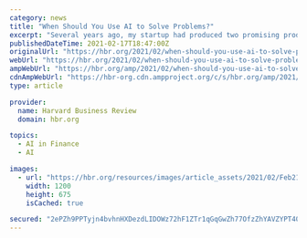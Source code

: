 ```yaml
---
category: news
title: "When Should You Use AI to Solve Problems?"
excerpt: "Several years ago, my startup had produced two promising products: a sales AI and a fintech AI solution for operations. We used AI to run forecasting scenarios based on the assessments of the ..."
publishedDateTime: 2021-02-17T18:47:00Z
originalUrl: "https://hbr.org/2021/02/when-should-you-use-ai-to-solve-problems"
webUrl: "https://hbr.org/2021/02/when-should-you-use-ai-to-solve-problems"
ampWebUrl: "https://hbr.org/amp/2021/02/when-should-you-use-ai-to-solve-problems"
cdnAmpWebUrl: "https://hbr-org.cdn.ampproject.org/c/s/hbr.org/amp/2021/02/when-should-you-use-ai-to-solve-problems"
type: article

provider:
  name: Harvard Business Review
  domain: hbr.org

topics:
  - AI in Finance
  - AI

images:
  - url: "https://hbr.org/resources/images/article_assets/2021/02/Feb21_17_1255056887-3.jpg"
    width: 1200
    height: 675
    isCached: true

secured: "2ePZh9PPTyjn4bvhnHXDezdLIDOWz72hF1ZTr1qGqGwZh77OfzZhYAVZYPT40SMkXvc1sz9AU0WbHfC5h87RDX/qwW2MtpnYWCoULcuQZKlrJFuo57n9h6evSOV4+s089dvaDz0mhG6A76Yy0CjcE3N13y6isdLK3R1OBnb/vcfNaqVmbz9S3Rk8q6SMi2pvp4FextceqCMkrromtspL6qiU9TRlkS/j9UHxRKxM13WWgB5tjD03nBAFhlYLJHWg4LNfe8sMtDuxzrsER/TDiqowF6WENP7mV9hDTF5GA6De55AZ0KDQd4EPF9hI2Iamj8GlDTIbVbsqawzlvac0ojxUCv329jtKXgTRFGk5ZZ4=;84TGqnnhSBAFaX8jh6zQSQ=="
---
```


